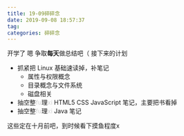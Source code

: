 ```yaml
---
title: 19-09碎碎念
date: 2019-09-08 18:57:37
tag: 
categories: 碎碎念
---
```

开学了
嗯 争取**每天**做总结吧（
接下来的计划

- 抓紧把 Linux 基础速读掉，补笔记
    - 属性与权限概念
    - 目录概念与文件系统
    - 磁盘相关
- 抽空整<font color=#D3D3D3>fu</font>理<font color=#D3D3D3>xi</font> HTML5 CSS JavaScript 笔记，主要把书看掉
- 抽空整<font color=#D3D3D3>fu</font>理<font color=#D3D3D3>xi</font> Java 笔记

这些定在十月前吧，到时候看下摸鱼程度x